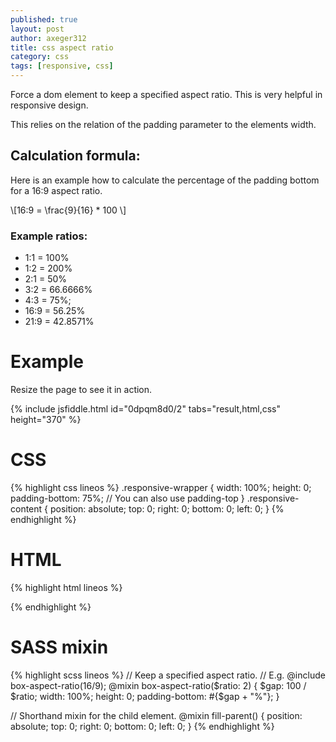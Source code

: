```yaml
---
published: true
layout: post
author: axeger312
title: css aspect ratio
category: css
tags: [responsive, css]
---
```

Force a dom element to keep a specified aspect ratio. This is very helpful in responsive design.

This relies on the relation of the padding parameter to the elements width.

## Calculation formula:

Here is an example how to calculate the percentage of the padding bottom for a 16:9 aspect ratio.

\\[16:9 = \frac{9}{16} * 100 \\]

### Example ratios:
* 1:1 = 100%
* 1:2 = 200%
* 2:1 = 50%
* 3:2 = 66.6666%
* 4:3 = 75%;
* 16:9 = 56.25%
* 21:9 = 42.8571%


# Example
Resize the page to see it in action.

{% include jsfiddle.html id="0dpqm8d0/2" tabs="result,html,css" height="370" %}

# CSS
{% highlight css lineos %}
.responsive-wrapper {
  width: 100%;
  height: 0;
  padding-bottom: 75%; // You can also use padding-top
}
.responsive-content {
  position: absolute;
  top: 0;
  right: 0;
  bottom: 0;
  left: 0;
}
{% endhighlight %}

# HTML
{% highlight html lineos %}
<div class="responsive-wrapper">
  <div class="responsive-content">
    <!-- @todo add content -->
  </div>
</div>
{% endhighlight %}

# SASS mixin
{% highlight scss lineos %}
// Keep a specified aspect ratio.
// E.g. @include box-aspect-ratio(16/9);
@mixin box-aspect-ratio($ratio: 2) {
  $gap: 100 / $ratio;
  width: 100%;
  height: 0;
  padding-bottom: #{$gap + "%"};
}

// Shorthand mixin for the child element.
@mixin fill-parent() {
  position: absolute;
  top: 0;
  right: 0;
  bottom: 0;
  left: 0;
}
{% endhighlight %}
